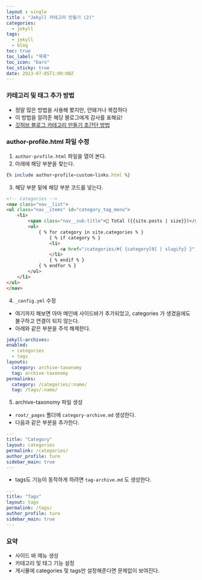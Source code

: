 ```yaml
---
layout : single
title : "Jekyll 카테고리 만들기 (2)"
categories:
  - jekyll
tags:
  - jekyll 
  - blog
toc: true
toc_label: "목록"
toc_icon: "bars"
toc_sticky: true
date: 2023-07-05T1:00:00Z
---
```


### 카테고리 및 태그 추가 방법

- 정말 많은 방법을 사용해 봤지만, 안돼거나 복잡하다 
- 이 방법을 알려준 해당 블로그에게 감사를 표해요!
- [깃허브 블로그 카테고리 만들기 초간단 방법](https://tes-b.github.io/etc/minimal_mistakes_categories/)


### author-profile.html 파일 수정
1. `author-profile.html` 파일을 열어 본다. 
2. 아래에 해당 부분을 찾는다.

~~~ruby
{% include author-profile-custom-links.html %}
~~~

3. 해당 부분 밑에 해당 부분 코드를 넣는다.

~~~html
<!-- Categories -->
<nav class="nav__list">
<ul class="nav__items" id="category_tag_menu">
    <li>
        <span class="nav__sub-title">📂 Total ({{site.posts | size}})</span>
        <ul>
            { % for category in site.categories % }
                { % if category % }
                <li>
                    <a href="/categories/#{ {category[0] | slugify} }" class="">{ {category[0]} } ({ {category[1].size} })</a>
                </li>
                { % endif % }
            { % endfor % }
        </ul>
    </li>
</ul>
</nav>
~~~ 

4. `_config.yml` 수정
- 여기까지 해보면 아마 메인에 사이드바가 추가되었고, categories 가 생겼음에도 불구하고 연결이 되지 않는다.
- 아래와 같은 부분을 주석 해제한다.

~~~yaml
jekyll-archives:
enabled:
  - categories
  - tags
layouts:
  category: archive-taxonomy
  tag: archive-taxonomy
permalinks:
  category: /categories/:name/
  tag: /tags/:name/
~~~

5. archive-taxonomy 파일 생성
- `root/_pages` 폴더에 `category-archive.md` 생성한다.
- 다음과 같은 부분을 추가한다.

~~~yaml
---
title: "Category"
layout: categories
permalink: /categories/
author_profile: ture
sidebar_main: true
---
~~~

- tags도 기능이 동작하게 하려면 `tag-archive.md` 도 생성한다.

~~~yaml
---
title: "Tags"
layout: tags
permalink: /tags/
author_profile: ture
sidebar_main: true
---
~~~

### 요약

- 사이드 바 메뉴 생성
- 카테고리 및 태그 기능 설정 
- 게시물에 categories 및 tags만 설정해준다면 문제없이 보여진다.
